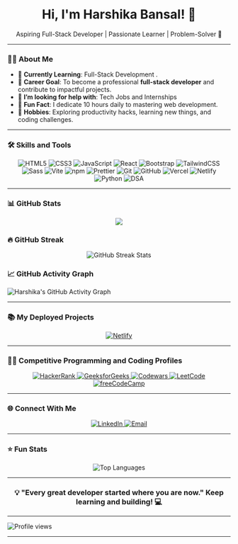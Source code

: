 <h1 align="center">Hi, I'm Harshika Bansal! 👋</h1>

<p align="center">
Aspiring Full-Stack Developer | Passionate Learner | Problem-Solver 🚀
</p>

---

### 👩‍💻 About Me

  - 🌱 **Currently Learning**: Full-Stack Development .
  - 💼 **Career Goal**: To become a professional **full-stack developer** and contribute to impactful projects.
  - 🤝 **I’m looking for help with**: Tech Jobs and Internships
  - 🌟 **Fun Fact**: I dedicate 10 hours daily to mastering web development.
  - 🧠 **Hobbies**: Exploring productivity hacks, learning new things, and coding challenges.

---

### 🛠️ Skills and Tools

<div align="center">
  <p>
    <!-- Core Web Technologies -->
    <img src="https://img.shields.io/badge/HTML5-%23E34F26.svg?style=for-the-badge&logo=html5&logoColor=white" alt="HTML5" />
    <img src="https://img.shields.io/badge/CSS3-%231572B6.svg?style=for-the-badge&logo=css3&logoColor=white" alt="CSS3" />
    <img src="https://img.shields.io/badge/JavaScript-%23F7DF1E.svg?style=for-the-badge&logo=javascript&logoColor=black" alt="JavaScript" />
    <!-- Frameworks & Libraries -->
    <img src="https://img.shields.io/badge/React-%2361DAFB.svg?style=for-the-badge&logo=react&logoColor=black" alt="React" />
    <img src="https://img.shields.io/badge/Bootstrap-%237A6E4F.svg?style=for-the-badge&logo=bootstrap&logoColor=white" alt="Bootstrap" />
    <img src="https://img.shields.io/badge/TailwindCSS-%2338B2AC.svg?style=for-the-badge&logo=tailwind-css&logoColor=white" alt="TailwindCSS" />
    <img src="https://img.shields.io/badge/Sass-%23CC6699.svg?style=for-the-badge&logo=sass&logoColor=white" alt="Sass" />
    <!-- Build Tools & Package Managers -->
    <img src="https://img.shields.io/badge/Vite-%23646CFF.svg?style=for-the-badge&logo=vite&logoColor=white" alt="Vite" />
    <img src="https://img.shields.io/badge/npm-%23CB3837.svg?style=for-the-badge&logo=npm&logoColor=white" alt="npm" />
    <img src="https://img.shields.io/badge/Prettier-%23F7B93E.svg?style=for-the-badge&logo=prettier&logoColor=black" alt="Prettier" />
    <!-- Version Control & Deployment -->
    <img src="https://img.shields.io/badge/Git-%23F05033.svg?style=for-the-badge&logo=git&logoColor=white" alt="Git" />
    <img src="https://img.shields.io/badge/GitHub-%23181717.svg?style=for-the-badge&logo=github&logoColor=white" alt="GitHub" />
    <img src="https://img.shields.io/badge/Vercel-%23000000.svg?style=for-the-badge&logo=vercel&logoColor=white" alt="Vercel" />
    <img src="https://img.shields.io/badge/Netlify-%2300C7B7.svg?style=for-the-badge&logo=netlify&logoColor=white" alt="Netlify" />
    <!-- Python and DSA -->
    <img src="https://img.shields.io/badge/Python-%2314354C.svg?style=for-the-badge&logo=python&logoColor=white" alt="Python" />
    <img src="https://img.shields.io/badge/DSA-%230A7F2C.svg?style=for-the-badge&logo=python&logoColor=white" alt="DSA" />
  </p>
</div>

---

### 📊 GitHub Stats

<p align="center">
  <img src="https://github-readme-stats.vercel.app/api?username=harshikab2112&show_icons=true&theme=radical" />
</p>

### 🔥 GitHub Streak

<p align="center">
  <img src="https://github-readme-streak-stats.herokuapp.com?user=harshikab2112&theme=radical" alt="GitHub Streak Stats" />
</p>

### 📈 GitHub Activity Graph

![Harshika's GitHub Activity Graph](https://github-readme-activity-graph.vercel.app/graph?username=harshikab2112&theme=radical)  

---

### 📚 My Deployed Projects  

<p align="center">
  <a href="https://app.netlify.com/teams/hbansal243/sites" target="_blank">
    <img src="https://img.shields.io/badge/Netlify-%2300C7B7.svg?style=for-the-badge&logo=netlify&logoColor=white" alt="Netlify" />
  </a>
</p>

---

### 👩‍💻 Competitive Programming and Coding Profiles

<div align="center">
  <a href="https://www.hackerrank.com/harshikab2112" target="_blank">
    <img src="https://img.shields.io/badge/HackerRank-%2315B8A6.svg?style=for-the-badge&logo=hackerrank&logoColor=white" alt="HackerRank" />
  </a>
  <a href="https://www.geeksforgeeks.org/user/harshikab2112" target="_blank">
    <img src="https://img.shields.io/badge/GeeksforGeeks-%2300C853.svg?style=for-the-badge&logo=geeksforgeeks&logoColor=white" alt="GeeksforGeeks" />
  </a>
  <a href="https://www.codewars.com/users/harshikab2112" target="_blank">
    <img src="https://img.shields.io/badge/Codewars-%23B1361E.svg?style=for-the-badge&logo=codewars&logoColor=white" alt="Codewars" />
  </a>
  <a href="https://leetcode.com/harshikab2112" target="_blank">
    <img src="https://img.shields.io/badge/LeetCode-%23FFA116.svg?style=for-the-badge&logo=leetcode&logoColor=white" alt="LeetCode" />
  </a>
  <a href="https://www.freecodecamp.org/harshikab2112" target="_blank">
    <img src="https://img.shields.io/badge/freeCodeCamp-%23005A8B.svg?style=for-the-badge&logo=freeCodeCamp&logoColor=white" alt="freeCodeCamp" />
  </a>
</div>

---

### 🌐 Connect With Me

<p align="center">
  <a href="https://www.linkedin.com/in/harshika-bansal-2a855b154/" target="_blank">
    <img src="https://img.shields.io/badge/LinkedIn-%230077B5.svg?style=for-the-badge&logo=linkedin&logoColor=white" alt="LinkedIn" />
  </a>
  <a href="mailto:hinabansal321@gmail.com" target="_blank">
    <img src="https://img.shields.io/badge/Email-D14836?style=for-the-badge&logo=gmail&logoColor=white" alt="Email" />
  </a>
</p>

---

### ⭐ Fun Stats

<p align="center">
  <img src="https://github-readme-stats.vercel.app/api/top-langs/?username=harshikab2112&layout=compact&theme=radical" alt="Top Languages" />
</p>

---

<h3 align="center">💡 "Every great developer started where you are now." Keep learning and building! 💻</h3>

---

![Profile views](https://komarev.com/ghpvc/?username=harshikab2112)

---
